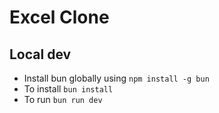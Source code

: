 # Excel Clone

## Local dev
- Install bun globally using `npm install -g bun`
- To install `bun install`
- To run `bun run dev`
